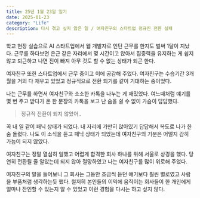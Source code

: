 ```yaml
---
title: 25년 1월 23일 일기
date: 2025-01-23
category: "Life"
description: 다시 겪고 싶지 않은 일 / 여자친구의 스타트업 정규진 전환 실패
---
```


학교 현장 실습으로 AI 스타트업에서 웹 개발자로 인턴 근무를 한지도 벌써 1달이 지났다. 근무를 하다보면 은근 같은 자리에서 몇 시간이고 앉아서 집중력을 유지하는 게 쉽지 않고 퇴근하고 나면 진이 빠져 아무 것도 할 수 없는 상태가 되곤 한다.

여자친구 또한 스타트업에서 근무 중이고 이에 공감해 주었다. 여자친구는 수습기간 3개월을 거의 다 채우고 있었고 정규직으로 전환 되기를 같이 기대하는 중이었다.

나는 근무를 하면서 여자친구와 소소한 카톡을 나누는 게 재밌었다. 여느때처럼 얘기를 몇 번 주고 받다가 온 한 문장의 카톡을 보고 난 숨을 쉴 수 없이 가슴이 답답했다.

> 정규직 전환이 되지 않았어..

꼭 내 일 같이 패닉 상태가 되었다. 내 자리에 가만히 앉아있기 답답해서 복도로 나가 한숨 돌렸다. 나도 이 소식을 듣고 패닉 상태가 되었는데 여자친구의 기분은 어떨지 감히 가늠이 되지 않았다.

여자친구는 정말 열심히 일했고 어렵게 합격한 회사 하나를 위해 서울로 상경을 했다. 당연히 전환될 줄 알았는데 되지 않아 절망하였고 나는 여자친구를 많이 위로해 주었다.

여자친구의 말을 들어보니 그 회사는 그동안 조금씩 듣던 얘기보다 훨씬 별로였고 사람을 부품처럼 생각하는듯 했다. 철저히 본인들의 이익에 움직이는 회사들이 한 개인에게 얼마나 잔인할 수 있는지 알 수 있었고 이런 경험을 다시는 하고 싶지 않다.
